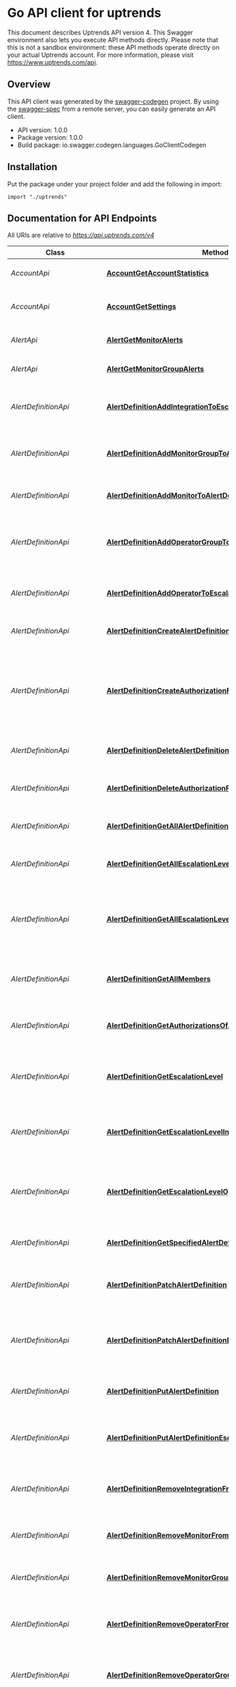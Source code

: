 # Go API client for uptrends

This document describes Uptrends API version 4. This Swagger environment also lets you execute API methods directly.  Please note that this is not a sandbox environment: these API methods operate directly on your actual Uptrends account.  For more information, please visit https://www.uptrends.com/api.

## Overview
This API client was generated by the [swagger-codegen](https://github.com/swagger-api/swagger-codegen) project.  By using the [swagger-spec](https://github.com/swagger-api/swagger-spec) from a remote server, you can easily generate an API client.

- API version: 1.0.0
- Package version: 1.0.0
- Build package: io.swagger.codegen.languages.GoClientCodegen

## Installation
Put the package under your project folder and add the following in import:
```golang
import "./uptrends"
```

## Documentation for API Endpoints

All URIs are relative to *https://api.uptrends.com/v4*

Class | Method | HTTP request | Description
------------ | ------------- | ------------- | -------------
*AccountApi* | [**AccountGetAccountStatistics**](docs/AccountApi.md#accountgetaccountstatistics) | **Get** /Account | Returns the account statistics.
*AccountApi* | [**AccountGetSettings**](docs/AccountApi.md#accountgetsettings) | **Get** /Account/Settings | Returns account general settings.
*AlertApi* | [**AlertGetMonitorAlerts**](docs/AlertApi.md#alertgetmonitoralerts) | **Get** /Alert/Monitor/{monitorGuid} | Returns alerts for a specific monitor.
*AlertApi* | [**AlertGetMonitorGroupAlerts**](docs/AlertApi.md#alertgetmonitorgroupalerts) | **Get** /Alert/MonitorGroup/{monitorGroupGuid} | Returns alerts for a specific monitor group.
*AlertDefinitionApi* | [**AlertDefinitionAddIntegrationToEscalationLevel**](docs/AlertDefinitionApi.md#alertdefinitionaddintegrationtoescalationlevel) | **Post** /AlertDefinition/{alertDefinitionGuid}/EscalationLevel/{escalationLevelId}/Integration | Adds an integration to a specified escalation level.
*AlertDefinitionApi* | [**AlertDefinitionAddMonitorGroupToAlertDefinition**](docs/AlertDefinitionApi.md#alertdefinitionaddmonitorgrouptoalertdefinition) | **Post** /AlertDefinition/{alertDefinitionGuid}/Member/MonitorGroup/{monitorGroupGuid} | Adds a monitor group to the specified alert definition.
*AlertDefinitionApi* | [**AlertDefinitionAddMonitorToAlertDefinition**](docs/AlertDefinitionApi.md#alertdefinitionaddmonitortoalertdefinition) | **Post** /AlertDefinition/{alertDefinitionGuid}/Member/Monitor/{monitorGuid} | Adds a monitor to the specified alert definition.
*AlertDefinitionApi* | [**AlertDefinitionAddOperatorGroupToEscalationLevel**](docs/AlertDefinitionApi.md#alertdefinitionaddoperatorgrouptoescalationlevel) | **Post** /AlertDefinition/{alertDefinitionGuid}/EscalationLevel/{escalationLevelId}/Member/OperatorGroup/{operatorGroupGuid} | Adds an operator group to the specified escalation level.
*AlertDefinitionApi* | [**AlertDefinitionAddOperatorToEscalationLevel**](docs/AlertDefinitionApi.md#alertdefinitionaddoperatortoescalationlevel) | **Post** /AlertDefinition/{alertDefinitionGuid}/EscalationLevel/{escalationLevelId}/Member/Operator/{operatorGuid} | Adds an operator to the specified escalation level.
*AlertDefinitionApi* | [**AlertDefinitionCreateAlertDefinition**](docs/AlertDefinitionApi.md#alertdefinitioncreatealertdefinition) | **Post** /AlertDefinition | Creates a new alert definition.
*AlertDefinitionApi* | [**AlertDefinitionCreateAuthorizationForAlertDefinition**](docs/AlertDefinitionApi.md#alertdefinitioncreateauthorizationforalertdefinition) | **Post** /AlertDefinition/{alertDefinitionGuid}/Authorizations | Create authorizations for alert definition If the wanted authorizations requires other authorizations, these will be added as well
*AlertDefinitionApi* | [**AlertDefinitionDeleteAlertDefinition**](docs/AlertDefinitionApi.md#alertdefinitiondeletealertdefinition) | **Delete** /AlertDefinition/{alertDefinitionGuid} | Deletes an existing alert definition.
*AlertDefinitionApi* | [**AlertDefinitionDeleteAuthorizationForAlertDefinition**](docs/AlertDefinitionApi.md#alertdefinitiondeleteauthorizationforalertdefinition) | **Delete** /AlertDefinition/{alertDefinitionGuid}/Authorizations/{authorizationGuid} | Delete alert definition authorization for alert definition
*AlertDefinitionApi* | [**AlertDefinitionGetAllAlertDefinitions**](docs/AlertDefinitionApi.md#alertdefinitiongetallalertdefinitions) | **Get** /AlertDefinition | Gets a list of all alert definitions.
*AlertDefinitionApi* | [**AlertDefinitionGetAllEscalationLevelIntegrations**](docs/AlertDefinitionApi.md#alertdefinitiongetallescalationlevelintegrations) | **Get** /AlertDefinition/{alertDefinitionGuid}/EscalationLevel/{escalationLevelId}/Integration | Gets all integrations for a specified escalation level.
*AlertDefinitionApi* | [**AlertDefinitionGetAllEscalationLevels**](docs/AlertDefinitionApi.md#alertdefinitiongetallescalationlevels) | **Get** /AlertDefinition/{alertDefinitionGuid}/EscalationLevel | Gets all escalation level information for the specified alert definition.
*AlertDefinitionApi* | [**AlertDefinitionGetAllMembers**](docs/AlertDefinitionApi.md#alertdefinitiongetallmembers) | **Get** /AlertDefinition/{alertDefinitionGuid}/Member | Gets a list of all monitor and monitor group guids for the specified alert definition.
*AlertDefinitionApi* | [**AlertDefinitionGetAuthorizationsOfAlertDefinition**](docs/AlertDefinitionApi.md#alertdefinitiongetauthorizationsofalertdefinition) | **Get** /AlertDefinition/{alertDefinitionGuid}/Authorizations | Get authorizations of alert definition
*AlertDefinitionApi* | [**AlertDefinitionGetEscalationLevel**](docs/AlertDefinitionApi.md#alertdefinitiongetescalationlevel) | **Get** /AlertDefinition/{alertDefinitionGuid}/EscalationLevel/{escalationLevelId} | Gets the escalation level information of the specified alert definition.
*AlertDefinitionApi* | [**AlertDefinitionGetEscalationLevelIntegration**](docs/AlertDefinitionApi.md#alertdefinitiongetescalationlevelintegration) | **Get** /AlertDefinition/{alertDefinitionGuid}/EscalationLevel/{escalationLevelId}/Integration/{integrationGuid} | Gets a single integration for a specified escalation level.
*AlertDefinitionApi* | [**AlertDefinitionGetEscalationLevelOperator**](docs/AlertDefinitionApi.md#alertdefinitiongetescalationleveloperator) | **Get** /AlertDefinition/{alertDefinitionGuid}/EscalationLevel/{escalationLevelId}/Member | Gets the operator and operator group guids for the specified escalation level.
*AlertDefinitionApi* | [**AlertDefinitionGetSpecifiedAlertDefinitions**](docs/AlertDefinitionApi.md#alertdefinitiongetspecifiedalertdefinitions) | **Get** /AlertDefinition/{alertDefinitionGuid} | Gets the specified alert definition.
*AlertDefinitionApi* | [**AlertDefinitionPatchAlertDefinition**](docs/AlertDefinitionApi.md#alertdefinitionpatchalertdefinition) | **Patch** /AlertDefinition/{alertDefinitionGuid} | Partially updates the definition for the specified alert definition.
*AlertDefinitionApi* | [**AlertDefinitionPatchAlertDefinitionEscalation**](docs/AlertDefinitionApi.md#alertdefinitionpatchalertdefinitionescalation) | **Patch** /AlertDefinition/{alertDefinitionGuid}/EscalationLevel/{escalationLevelId} | Partially updates the escalation level for the specified alert definition.
*AlertDefinitionApi* | [**AlertDefinitionPutAlertDefinition**](docs/AlertDefinitionApi.md#alertdefinitionputalertdefinition) | **Put** /AlertDefinition/{alertDefinitionGuid} | Updates the definition for the specified alert definition.
*AlertDefinitionApi* | [**AlertDefinitionPutAlertDefinitionEscalation**](docs/AlertDefinitionApi.md#alertdefinitionputalertdefinitionescalation) | **Put** /AlertDefinition/{alertDefinitionGuid}/EscalationLevel/{escalationLevelId} | Updates the escalation level for the specified alert definition.
*AlertDefinitionApi* | [**AlertDefinitionRemoveIntegrationFromEscalationLevel**](docs/AlertDefinitionApi.md#alertdefinitionremoveintegrationfromescalationlevel) | **Delete** /AlertDefinition/{alertDefinitionGuid}/EscalationLevel/{escalationLevelId}/Integration/{integrationGuid} | Removes an integration from a specified escalation level.
*AlertDefinitionApi* | [**AlertDefinitionRemoveMonitorFromAlertDefinition**](docs/AlertDefinitionApi.md#alertdefinitionremovemonitorfromalertdefinition) | **Delete** /AlertDefinition/{alertDefinitionGuid}/Member/Monitor/{monitorGuid} | Removes a monitor for the specified alert definition.
*AlertDefinitionApi* | [**AlertDefinitionRemoveMonitorGroupFromAlertDefinition**](docs/AlertDefinitionApi.md#alertdefinitionremovemonitorgroupfromalertdefinition) | **Delete** /AlertDefinition/{alertDefinitionGuid}/Member/MonitorGroup/{monitorGroupGuid} | Removes a monitor group for the specified alert definition.
*AlertDefinitionApi* | [**AlertDefinitionRemoveOperatorFromEscalationLevel**](docs/AlertDefinitionApi.md#alertdefinitionremoveoperatorfromescalationlevel) | **Delete** /AlertDefinition/{alertDefinitionGuid}/EscalationLevel/{escalationLevelId}/Member/Operator/{operatorGuid} | Removes an operator for the specified escalation level.
*AlertDefinitionApi* | [**AlertDefinitionRemoveOperatorGroupFromEscalationLevel**](docs/AlertDefinitionApi.md#alertdefinitionremoveoperatorgroupfromescalationlevel) | **Delete** /AlertDefinition/{alertDefinitionGuid}/EscalationLevel/{escalationLevelId}/Member/OperatorGroup/{operatorGroupGuid} | Removes an operator group for the specified escalation level.
*AlertDefinitionApi* | [**AlertDefinitionUpdateIntegrationForEscalationWithPatch**](docs/AlertDefinitionApi.md#alertdefinitionupdateintegrationforescalationwithpatch) | **Patch** /AlertDefinition/{alertDefinitionGuid}/EscalationLevel/{escalationLevelId}/Integration/{integrationGuid} | Partially updates an integration for a specified escalation level.
*AlertDefinitionApi* | [**AlertDefinitionUpdateIntegrationForEscalationWithPut**](docs/AlertDefinitionApi.md#alertdefinitionupdateintegrationforescalationwithput) | **Put** /AlertDefinition/{alertDefinitionGuid}/EscalationLevel/{escalationLevelId}/Integration/{integrationGuid} | Updates an integration for a specified escalation level.
*CheckpointApi* | [**CheckpointGetAllCheckpoints**](docs/CheckpointApi.md#checkpointgetallcheckpoints) | **Get** /Checkpoint | Returns all the checkpoints that are not deleted
*CheckpointApi* | [**CheckpointGetCheckpoint**](docs/CheckpointApi.md#checkpointgetcheckpoint) | **Get** /Checkpoint/{checkpointId} | Returns the specified checkpoint, deleted or not
*CheckpointApi* | [**CheckpointRegionGetAllCheckpointRegions**](docs/CheckpointApi.md#checkpointregiongetallcheckpointregions) | **Get** /CheckpointRegion | Returns all the checkpoint regions.
*CheckpointApi* | [**CheckpointRegionGetCheckpointRegionCheckpoints**](docs/CheckpointApi.md#checkpointregiongetcheckpointregioncheckpoints) | **Get** /CheckpointRegion/{checkpointRegionId}/Checkpoint | Returns the checkpoints for the specified checkpoint region.
*CheckpointApi* | [**CheckpointRegionGetSpecifiedCheckpointRegion**](docs/CheckpointApi.md#checkpointregiongetspecifiedcheckpointregion) | **Get** /CheckpointRegion/{checkpointRegionId} | Returns the specified checkpoint region.
*CheckpointApi* | [**CheckpointServerGetAllServerIpv4Addresses**](docs/CheckpointApi.md#checkpointservergetallserveripv4addresses) | **Get** /Checkpoint/Server/Ipv4 | Anonymous call that returns all the IPv4 addresses of all the checkpoint servers.
*CheckpointApi* | [**CheckpointServerGetAllServerIpv6Addresses**](docs/CheckpointApi.md#checkpointservergetallserveripv6addresses) | **Get** /Checkpoint/Server/Ipv6 | Anonymous call that returns all the IPv6 addresses of all the checkpoint servers.
*CheckpointApi* | [**CheckpointServerGetServer**](docs/CheckpointApi.md#checkpointservergetserver) | **Get** /Checkpoint/Server/{serverId} | Returns the requested checkpoint server.
*CheckpointApi* | [**PrivateCheckpointHealthGetSpecifiedPrivateCheckpointHealth**](docs/CheckpointApi.md#privatecheckpointhealthgetspecifiedprivatecheckpointhealth) | **Get** /PrivateCheckpointHealth | Returns the status of the specified private checkpoints.
*DashboardApi* | [**DashboardCloneDashboard**](docs/DashboardApi.md#dashboardclonedashboard) | **Post** /Dashboard/{dashboardGuid}/Clone | Clone the specified dashboard.
*DashboardApi* | [**DashboardDeleteDashboard**](docs/DashboardApi.md#dashboarddeletedashboard) | **Delete** /Dashboard/{dashboardGuid} | Delete the specified dashboard.
*DashboardApi* | [**DashboardGetAllDashboards**](docs/DashboardApi.md#dashboardgetalldashboards) | **Get** /Dashboard | Returns data for all dashboards.
*DashboardApi* | [**DashboardGetOneDashboard**](docs/DashboardApi.md#dashboardgetonedashboard) | **Get** /Dashboard/{dashboardGuid} | Returns data for the specified dashboard.
*DashboardApi* | [**DashboardPartiallyUpdateDashboard**](docs/DashboardApi.md#dashboardpartiallyupdatedashboard) | **Patch** /Dashboard/{dashboardGuid} | Partially update the specified dashboard.
*DashboardApi* | [**DashboardUpdateDashboard**](docs/DashboardApi.md#dashboardupdatedashboard) | **Put** /Dashboard/{dashboardGuid} | Update the specified dashboard.
*IntegrationApi* | [**IntegrationCreateAuthorizationForIntegration**](docs/IntegrationApi.md#integrationcreateauthorizationforintegration) | **Post** /Integration/{integrationGuid}/Authorizations | Create authorizations for integration If the wanted authorizations requires other authorizations, these will be added as well
*IntegrationApi* | [**IntegrationDeleteAuthorizationForIntegration**](docs/IntegrationApi.md#integrationdeleteauthorizationforintegration) | **Delete** /Integration/{integrationGuid}/Authorizations/{authorizationGuid} | Delete integration authorization for integration
*IntegrationApi* | [**IntegrationGetAllIntegrations**](docs/IntegrationApi.md#integrationgetallintegrations) | **Get** /Integration | Gets a list of all integrations.
*IntegrationApi* | [**IntegrationGetAuthorizationsOfIntegration**](docs/IntegrationApi.md#integrationgetauthorizationsofintegration) | **Get** /Integration/{integrationGuid}/Authorizations | Get authorizations of integration
*MonitorApi* | [**MonitorCleanupMaintenancePeriods**](docs/MonitorApi.md#monitorcleanupmaintenanceperiods) | **Post** /Monitor/{monitorGuid}/MaintenancePeriod/Cleanup/{beforeDate} | Clears out all one-time maintenance periods for the specified monitor older than the specified date
*MonitorApi* | [**MonitorCloneMonitor**](docs/MonitorApi.md#monitorclonemonitor) | **Post** /Monitor/{monitorGuid}/Clone | Creates a clone (duplicate) of the specified monitor.
*MonitorApi* | [**MonitorCreateAuthorizationForMonitor**](docs/MonitorApi.md#monitorcreateauthorizationformonitor) | **Post** /Monitor/{monitorGuid}/Authorizations | Create monitor authorizations for monitor If the wanted authorizations requires other authorizations, these will be added as well
*MonitorApi* | [**MonitorCreateMaintenancePeriodForMonitor**](docs/MonitorApi.md#monitorcreatemaintenanceperiodformonitor) | **Post** /Monitor/{monitorGuid}/MaintenancePeriod | Saves the new maintenance period provided for the specified monitor
*MonitorApi* | [**MonitorDeleteAuthorizationForMonitorGroup**](docs/MonitorApi.md#monitordeleteauthorizationformonitorgroup) | **Delete** /Monitor/{monitorGuid}/Authorizations/{authorizationGuid} | Delete monitor authorization for monitor
*MonitorApi* | [**MonitorDeleteMaintenancePeriodFromMonitor**](docs/MonitorApi.md#monitordeletemaintenanceperiodfrommonitor) | **Delete** /Monitor/{monitorGuid}/MaintenancePeriod/{maintenancePeriodId} | Deletes the specified maintenance period from the specified monitor
*MonitorApi* | [**MonitorDeleteMonitor**](docs/MonitorApi.md#monitordeletemonitor) | **Delete** /Monitor/{monitorGuid} | Deletes the specified monitor.
*MonitorApi* | [**MonitorGetAllMaintenancePeriodsForMonitor**](docs/MonitorApi.md#monitorgetallmaintenanceperiodsformonitor) | **Get** /Monitor/{monitorGuid}/MaintenancePeriod | Finds all maintenance periods for a monitor.
*MonitorApi* | [**MonitorGetAuthorizationsOfMonitor**](docs/MonitorApi.md#monitorgetauthorizationsofmonitor) | **Get** /Monitor/{monitorGuid}/Authorizations | Get monitor authorizations of monitor
*MonitorApi* | [**MonitorGetMonitor**](docs/MonitorApi.md#monitorgetmonitor) | **Get** /Monitor/{monitorGuid} | Returns the definition of the specified monitor.
*MonitorApi* | [**MonitorGetMonitorGroups**](docs/MonitorApi.md#monitorgetmonitorgroups) | **Get** /Monitor/{monitorGuid}/MonitorGroup | Returns the Guid of each monitor group where the specified monitor is a member of.
*MonitorApi* | [**MonitorGetMonitors**](docs/MonitorApi.md#monitorgetmonitors) | **Get** /Monitor | Returns the definition of all monitors available in the account.
*MonitorApi* | [**MonitorGetMonitorsByMonitorGroup**](docs/MonitorApi.md#monitorgetmonitorsbymonitorgroup) | **Get** /Monitor/MonitorGroup/{monitorGroupGuid} | Returns the definition of all monitors available in the account that are a member of the specified monitor group.
*MonitorApi* | [**MonitorPatchMonitor**](docs/MonitorApi.md#monitorpatchmonitor) | **Patch** /Monitor/{monitorGuid} | Partially updates the definition of the specified monitor.
*MonitorApi* | [**MonitorPostMonitor**](docs/MonitorApi.md#monitorpostmonitor) | **Post** /Monitor | Creates a new monitor.
*MonitorApi* | [**MonitorPutMonitor**](docs/MonitorApi.md#monitorputmonitor) | **Put** /Monitor/{monitorGuid} | Updates the definition of the specified monitor.
*MonitorApi* | [**MonitorUpdateMaintenancePeriodForMonitor**](docs/MonitorApi.md#monitorupdatemaintenanceperiodformonitor) | **Put** /Monitor/{monitorGuid}/MaintenancePeriod/{maintenancePeriodId} | Updates the specified maintenance schedule for the specified monitor
*MonitorCheckApi* | [**MonitorCheckGetAccountMonitorChecks**](docs/MonitorCheckApi.md#monitorcheckgetaccountmonitorchecks) | **Get** /MonitorCheck | Returns all monitor check data.
*MonitorCheckApi* | [**MonitorCheckGetConcurrentMonitorPartialChecks**](docs/MonitorCheckApi.md#monitorcheckgetconcurrentmonitorpartialchecks) | **Get** /MonitorCheck/{monitorCheckId}/Concurrent | Gets all partial checks for a concurrent monitor check
*MonitorCheckApi* | [**MonitorCheckGetConsoleLogInfo**](docs/MonitorCheckApi.md#monitorcheckgetconsoleloginfo) | **Get** /MonitorCheck/{monitorCheckId}/ConsoleLog | Returns console log information for a monitor check.
*MonitorCheckApi* | [**MonitorCheckGetHttpDetails**](docs/MonitorCheckApi.md#monitorcheckgethttpdetails) | **Get** /MonitorCheck/{monitorCheckId}/Http | Returns HTTP details for a monitor check.
*MonitorCheckApi* | [**MonitorCheckGetMonitorCheck**](docs/MonitorCheckApi.md#monitorcheckgetmonitorcheck) | **Get** /MonitorCheck/Monitor/{monitorGuid} | Returns monitor check data for a specific monitor.
*MonitorCheckApi* | [**MonitorCheckGetMonitorGroupData**](docs/MonitorCheckApi.md#monitorcheckgetmonitorgroupdata) | **Get** /MonitorCheck/MonitorGroup/{monitorGroupGuid} | Returns monitor check data for a specific monitor group.
*MonitorCheckApi* | [**MonitorCheckGetMultistepDetails**](docs/MonitorCheckApi.md#monitorcheckgetmultistepdetails) | **Get** /MonitorCheck/{monitorCheckId}/MultiStepAPI | Returns Multi-Step API details for a monitor check.
*MonitorCheckApi* | [**MonitorCheckGetPageSourceInfo**](docs/MonitorCheckApi.md#monitorcheckgetpagesourceinfo) | **Get** /MonitorCheck/{monitorCheckId}/PageSource | Returns page source information for a monitor check.
*MonitorCheckApi* | [**MonitorCheckGetScreenshots**](docs/MonitorCheckApi.md#monitorcheckgetscreenshots) | **Get** /MonitorCheck/{monitorCheckId}/Screenshot/{screenshotId} | Gets a specific screenshot for a specified monitor check
*MonitorCheckApi* | [**MonitorCheckGetSingleMonitorCheck**](docs/MonitorCheckApi.md#monitorcheckgetsinglemonitorcheck) | **Get** /MonitorCheck/{monitorCheckId} | Returns a single monitor check.
*MonitorCheckApi* | [**MonitorCheckGetTransactionDetails**](docs/MonitorCheckApi.md#monitorcheckgettransactiondetails) | **Get** /MonitorCheck/{monitorCheckId}/Transaction | Returns transaction step details for a monitor check.
*MonitorCheckApi* | [**MonitorCheckGetWaterfallInfo**](docs/MonitorCheckApi.md#monitorcheckgetwaterfallinfo) | **Get** /MonitorCheck/{monitorCheckId}/Waterfall | Returns waterfall information for a monitor check.
*MonitorGroupApi* | [**MonitorGroupAddMaintenancePeriodToAllMembers**](docs/MonitorGroupApi.md#monitorgroupaddmaintenanceperiodtoallmembers) | **Post** /MonitorGroup/{monitorGroupGuid}/AddMaintenancePeriodToAllMembers | Adds the provided maintenance period to all monitors in the group specified
*MonitorGroupApi* | [**MonitorGroupAddMonitorToMonitorGroup**](docs/MonitorGroupApi.md#monitorgroupaddmonitortomonitorgroup) | **Post** /MonitorGroup/{monitorGroupGuid}/Member/{monitorGuid} | Adds the specified monitor to the monitor group
*MonitorGroupApi* | [**MonitorGroupCreateAuthorizationForMonitorGroup**](docs/MonitorGroupApi.md#monitorgroupcreateauthorizationformonitorgroup) | **Post** /MonitorGroup/{monitorGroupGuid}/Authorizations | Create monitor authorizations for monitor group If the wanted authorizations requires other authorizations, these will be added as well
*MonitorGroupApi* | [**MonitorGroupCreateMonitorGroup**](docs/MonitorGroupApi.md#monitorgroupcreatemonitorgroup) | **Post** /MonitorGroup | Creates a new monitor group
*MonitorGroupApi* | [**MonitorGroupDeleteAuthorizationForMonitorGroup**](docs/MonitorGroupApi.md#monitorgroupdeleteauthorizationformonitorgroup) | **Delete** /MonitorGroup/{monitorGroupGuid}/Authorizations/{authorizationGuid} | Delete monitor authorization for monitor group
*MonitorGroupApi* | [**MonitorGroupDeleteMonitorGroup**](docs/MonitorGroupApi.md#monitorgroupdeletemonitorgroup) | **Delete** /MonitorGroup/{monitorGroupGuid} | Deletes the specified monitor group
*MonitorGroupApi* | [**MonitorGroupGetAllMonitorGroups**](docs/MonitorGroupApi.md#monitorgroupgetallmonitorgroups) | **Get** /MonitorGroup | Gets all monitor groups
*MonitorGroupApi* | [**MonitorGroupGetAuthorizationsOfMonitorGroup**](docs/MonitorGroupApi.md#monitorgroupgetauthorizationsofmonitorgroup) | **Get** /MonitorGroup/{monitorGroupGuid}/Authorizations | Get monitor authorizations of monitor group
*MonitorGroupApi* | [**MonitorGroupGetMonitorGroup**](docs/MonitorGroupApi.md#monitorgroupgetmonitorgroup) | **Get** /MonitorGroup/{monitorGroupGuid} | Gets the details of a monitor group
*MonitorGroupApi* | [**MonitorGroupGetMonitorGroupMembers**](docs/MonitorGroupApi.md#monitorgroupgetmonitorgroupmembers) | **Get** /MonitorGroup/{monitorGroupGuid}/Member | Gets a list of all members of a monitor group
*MonitorGroupApi* | [**MonitorGroupRemoveMonitorFromMonitorGroup**](docs/MonitorGroupApi.md#monitorgroupremovemonitorfrommonitorgroup) | **Delete** /MonitorGroup/{monitorGroupGuid}/Member/{monitorGuid} | Removes the specified monitor from the monitor group
*MonitorGroupApi* | [**MonitorGroupStartAllMonitorAlertsInGroup**](docs/MonitorGroupApi.md#monitorgroupstartallmonitoralertsingroup) | **Post** /MonitorGroup/{monitorGroupGuid}/StartAllMonitorAlerts | Starts alerting for all monitors that are a member of the monitor group specified by the monitor group GUID
*MonitorGroupApi* | [**MonitorGroupStartAllMonitorsInGroup**](docs/MonitorGroupApi.md#monitorgroupstartallmonitorsingroup) | **Post** /MonitorGroup/{monitorGroupGuid}/StartAllMonitors | Starts all monitors that are a member of the monitor group specified by the monitor group GUID
*MonitorGroupApi* | [**MonitorGroupStopAllMonitorAlertsInGroup**](docs/MonitorGroupApi.md#monitorgroupstopallmonitoralertsingroup) | **Post** /MonitorGroup/{monitorGroupGuid}/StopAllMonitorAlerts | Stops alerting for all monitors that are a member of the monitor group specified by the monitor group GUID
*MonitorGroupApi* | [**MonitorGroupStopAllMonitorsInGroup**](docs/MonitorGroupApi.md#monitorgroupstopallmonitorsingroup) | **Post** /MonitorGroup/{monitorGroupGuid}/StopAllMonitors | Stops all monitors that are a member of the monitor group specified by the monitor group GUID
*MonitorGroupApi* | [**MonitorGroupUpdateMonitorGroup**](docs/MonitorGroupApi.md#monitorgroupupdatemonitorgroup) | **Put** /MonitorGroup/{monitorGroupGuid} | Updates the monitor group with the Guid specified
*OperatorApi* | [**OperatorAddDutyPeriodForOperator**](docs/OperatorApi.md#operatoradddutyperiodforoperator) | **Post** /Operator/{operatorGuid}/DutySchedule | Adds a duty schedule to the specified operator.
*OperatorApi* | [**OperatorCreateOperator**](docs/OperatorApi.md#operatorcreateoperator) | **Post** /Operator | Creates a new operator.
*OperatorApi* | [**OperatorDeleteAuthorizationForOperator**](docs/OperatorApi.md#operatordeleteauthorizationforoperator) | **Delete** /Operator/{operatorGuid}/Authorization/{authorizationType} | Removes the specified authorization of this operator.
*OperatorApi* | [**OperatorDeleteDutyScheduleFromOperator**](docs/OperatorApi.md#operatordeletedutyschedulefromoperator) | **Delete** /Operator/{operatorGuid}/DutySchedule/{dutyScheduleId} | Deletes the specified duty schedule of the specified operator.
*OperatorApi* | [**OperatorDeleteOperator**](docs/OperatorApi.md#operatordeleteoperator) | **Delete** /Operator/{operatorGuid} | Deletes an existing operator.
*OperatorApi* | [**OperatorGetAllOperators**](docs/OperatorApi.md#operatorgetalloperators) | **Get** /Operator | Gets a list of all operators.
*OperatorApi* | [**OperatorGetAuthorizationsForOperator**](docs/OperatorApi.md#operatorgetauthorizationsforoperator) | **Get** /Operator/{operatorGuid}/Authorization | Gets all authorizations for the specified operator.
*OperatorApi* | [**OperatorGetDutyScheduleForOperator**](docs/OperatorApi.md#operatorgetdutyscheduleforoperator) | **Get** /Operator/{operatorGuid}/DutySchedule | Gets the duty schedules for an specified operator.
*OperatorApi* | [**OperatorGetOperator**](docs/OperatorApi.md#operatorgetoperator) | **Get** /Operator/{operatorGuid} | Gets the details of the operator with the provided OperatorGuid.
*OperatorApi* | [**OperatorGetOperatorGroupsForOperator**](docs/OperatorApi.md#operatorgetoperatorgroupsforoperator) | **Get** /Operator/{operatorGuid}/OperatorGroup | Gets a list of all operator groups for the specified operator.
*OperatorApi* | [**OperatorPostAuthorizationForOperator**](docs/OperatorApi.md#operatorpostauthorizationforoperator) | **Post** /Operator/{operatorGuid}/Authorization/{authorizationType} | Assigns the specified authorization to this operator.
*OperatorApi* | [**OperatorUpdateDutyPeriodForOperator**](docs/OperatorApi.md#operatorupdatedutyperiodforoperator) | **Put** /Operator/{operatorGuid}/DutySchedule/{dutyScheduleId} | Updates the specified duty schedule of the specified operator.
*OperatorApi* | [**OperatorUpdateOperator**](docs/OperatorApi.md#operatorupdateoperator) | **Put** /Operator/{operatorGuid} | Updates an existing operator.
*OperatorApi* | [**OperatorUpdateOperatorWithPatch**](docs/OperatorApi.md#operatorupdateoperatorwithpatch) | **Patch** /Operator/{operatorGuid} | Updates an existing operator.
*OperatorGroupApi* | [**OperatorGroupAddDutyScheduleToAllMembers**](docs/OperatorGroupApi.md#operatorgroupadddutyscheduletoallmembers) | **Post** /OperatorGroup/{operatorGroupGuid}/DutySchedule/AddDutyScheduleForAllMembers | Adds the provided duty schedule to all operators in the group specified
*OperatorGroupApi* | [**OperatorGroupAddOperatorToOperatorGroup**](docs/OperatorGroupApi.md#operatorgroupaddoperatortooperatorgroup) | **Post** /OperatorGroup/{operatorGroupGuid}/Member/{operatorGuid} | Adds the specified operator to the operator group
*OperatorGroupApi* | [**OperatorGroupAllOperatorsInGroupOffDuty**](docs/OperatorGroupApi.md#operatorgroupalloperatorsingroupoffduty) | **Post** /OperatorGroup/{operatorGroupGuid}/AllOperatorsOffDuty | Set the OnDuty flag to off for all operators that are a member of the operator group specified by the operator group GUID
*OperatorGroupApi* | [**OperatorGroupAllOperatorsInGroupOnDuty**](docs/OperatorGroupApi.md#operatorgroupalloperatorsingrouponduty) | **Post** /OperatorGroup/{operatorGroupGuid}/AllOperatorsOnDuty | Set the OnDuty flag to on for all operators that are a member of the operator group specified by the operator group GUID
*OperatorGroupApi* | [**OperatorGroupCreateOperatorGroup**](docs/OperatorGroupApi.md#operatorgroupcreateoperatorgroup) | **Post** /OperatorGroup | Creates a new operator group
*OperatorGroupApi* | [**OperatorGroupDeleteAuthorizationForOperatorGroup**](docs/OperatorGroupApi.md#operatorgroupdeleteauthorizationforoperatorgroup) | **Delete** /OperatorGroup/{operatorGroupGuid}/Authorization/{authorizationType} | Removes the specified authorization of the operator group.
*OperatorGroupApi* | [**OperatorGroupDeleteOperatorGroup**](docs/OperatorGroupApi.md#operatorgroupdeleteoperatorgroup) | **Delete** /OperatorGroup/{operatorGroupGuid} | Deletes the specified operator group
*OperatorGroupApi* | [**OperatorGroupGetAllOperatorGroups**](docs/OperatorGroupApi.md#operatorgroupgetalloperatorgroups) | **Get** /OperatorGroup | Gets all operator groups
*OperatorGroupApi* | [**OperatorGroupGetAuthorizationsForOperatorGroup**](docs/OperatorGroupApi.md#operatorgroupgetauthorizationsforoperatorgroup) | **Get** /OperatorGroup/{operatorGroupGuid}/Authorization | Gets all authorizations for the specified operator group.
*OperatorGroupApi* | [**OperatorGroupGetOperatorGroup**](docs/OperatorGroupApi.md#operatorgroupgetoperatorgroup) | **Get** /OperatorGroup/{operatorGroupGuid} | Gets the details of a operator group
*OperatorGroupApi* | [**OperatorGroupGetOperatorGroupMembers**](docs/OperatorGroupApi.md#operatorgroupgetoperatorgroupmembers) | **Get** /OperatorGroup/{operatorGroupGuid}/Member | Gets a list of all members of an operator group
*OperatorGroupApi* | [**OperatorGroupPostAuthorizationForOperatorGroup**](docs/OperatorGroupApi.md#operatorgrouppostauthorizationforoperatorgroup) | **Post** /OperatorGroup/{operatorGroupGuid}/Authorization/{authorizationType} | Assigns the specified authorization to the operator group.
*OperatorGroupApi* | [**OperatorGroupRemoveOperatorFromOperatorGroup**](docs/OperatorGroupApi.md#operatorgroupremoveoperatorfromoperatorgroup) | **Delete** /OperatorGroup/{operatorGroupGuid}/Member/{operatorGuid} | Removes the specified operator from the operator group
*OperatorGroupApi* | [**OperatorGroupUpdateOperatorGroup**](docs/OperatorGroupApi.md#operatorgroupupdateoperatorgroup) | **Put** /OperatorGroup/{operatorGroupGuid} | Updates the operator group with the Guid specified
*OutgoingPhoneNumberApi* | [**OutgoingPhoneNumberGetAllOutgoingPhoneNumbers**](docs/OutgoingPhoneNumberApi.md#outgoingphonenumbergetalloutgoingphonenumbers) | **Get** /OutgoingPhoneNumber | Gets a list of all outgoing phone numbers available.
*PublicStatusPageApi* | [**PublicStatusPageAddAuthorizationToPublicStatusPage**](docs/PublicStatusPageApi.md#publicstatuspageaddauthorizationtopublicstatuspage) | **Post** /PublicStatusPage/{publicStatusPageGuid}/Authorization | Creates a new authorization for the specified public status page.
*PublicStatusPageApi* | [**PublicStatusPageDeletePublicStatusPage**](docs/PublicStatusPageApi.md#publicstatuspagedeletepublicstatuspage) | **Delete** /PublicStatusPage/{publicStatusPageGuid} | Deletes the definition of the specified public status page.
*PublicStatusPageApi* | [**PublicStatusPageGetAuthorizationsForPublicStatusPage**](docs/PublicStatusPageApi.md#publicstatuspagegetauthorizationsforpublicstatuspage) | **Get** /PublicStatusPage/{publicStatusPageGuid}/Authorization | Returns all authorizations for the specified public status page.
*PublicStatusPageApi* | [**PublicStatusPageGetPublicStatusPage**](docs/PublicStatusPageApi.md#publicstatuspagegetpublicstatuspage) | **Get** /PublicStatusPage/{publicStatusPageGuid} | Returns the definition of the specified public status page.
*PublicStatusPageApi* | [**PublicStatusPageGetPublicStatusPages**](docs/PublicStatusPageApi.md#publicstatuspagegetpublicstatuspages) | **Get** /PublicStatusPage | Returns the definition of all public status pages available in the account.
*PublicStatusPageApi* | [**PublicStatusPagePatchPublicStatusPage**](docs/PublicStatusPageApi.md#publicstatuspagepatchpublicstatuspage) | **Patch** /PublicStatusPage/{publicStatusPageGuid} | Partially updates the definition of the specified public status page.
*PublicStatusPageApi* | [**PublicStatusPagePostPublicStatusPage**](docs/PublicStatusPageApi.md#publicstatuspagepostpublicstatuspage) | **Post** /PublicStatusPage | Creates a new public status page.
*PublicStatusPageApi* | [**PublicStatusPagePutPublicStatusPage**](docs/PublicStatusPageApi.md#publicstatuspageputpublicstatuspage) | **Put** /PublicStatusPage/{publicStatusPageGuid} | Updates the definition of the specified public status page.
*PublicStatusPageApi* | [**PublicStatusPageRemoveAuthorizationFromPublicStatusPage**](docs/PublicStatusPageApi.md#publicstatuspageremoveauthorizationfrompublicstatuspage) | **Delete** /PublicStatusPage/{publicStatusPageGuid}/Authorization/{authorizationGuid} | Removes an authorization from a public status page.
*RUMApi* | [**RumGetRumMetricsForAllWebsites**](docs/RUMApi.md#rumgetrummetricsforallwebsites) | **Get** /Rum/Website/Metrics | Returns all metrics of all RUM websites.
*RUMApi* | [**RumGetRumWebsiteMetrics**](docs/RUMApi.md#rumgetrumwebsitemetrics) | **Get** /Rum/Website/{rumWebsiteGuid}/Metrics | Returns all metrics of the specified RUM website.
*RUMApi* | [**RumGetRumWebsites**](docs/RUMApi.md#rumgetrumwebsites) | **Get** /Rum/Website | Returns the definition of all RUM websites available in the account.
*RegisterApi* | [**RegisterPost**](docs/RegisterApi.md#registerpost) | **Post** /Register | Creates a new API account.
*SLAApi* | [**SlaCreateSla**](docs/SLAApi.md#slacreatesla) | **Post** /Sla | Creates a new SLA.
*SLAApi* | [**SlaDeleteExclusionPeriod**](docs/SLAApi.md#sladeleteexclusionperiod) | **Delete** /Sla/{slaGuid}/ExclusionPeriod/{exclusionPeriodId} | Deletes the specified exclusion period for the specified SLA.
*SLAApi* | [**SlaDeleteSla**](docs/SLAApi.md#sladeletesla) | **Delete** /Sla/{slaGuid} | Deletes the specified SLA.
*SLAApi* | [**SlaGetExclusionPeriod**](docs/SLAApi.md#slagetexclusionperiod) | **Get** /Sla/{slaGuid}/ExclusionPeriod/{exclusionPeriodId} | Gets the specified exclusion period for the specified SLA.
*SLAApi* | [**SlaGetExclusionPeriods**](docs/SLAApi.md#slagetexclusionperiods) | **Get** /Sla/{slaGuid}/ExclusionPeriod | Gets a list of all exclusion periods for the specified SLA.
*SLAApi* | [**SlaGetSla**](docs/SLAApi.md#slagetsla) | **Get** /Sla/{slaGuid} | Gets the specified SLA definition.
*SLAApi* | [**SlaGetSlas**](docs/SLAApi.md#slagetslas) | **Get** /Sla | Gets a list of all SLA definitions.
*SLAApi* | [**SlaPatchExclusionPeriod**](docs/SLAApi.md#slapatchexclusionperiod) | **Patch** /Sla/{slaGuid}/ExclusionPeriod/{exclusionPeriodId} | Partially updates the specified exclusion period for the specified SLA.
*SLAApi* | [**SlaPatchSla**](docs/SLAApi.md#slapatchsla) | **Patch** /Sla/{slaGuid} | Partially updates the definition of the specified SLA.
*SLAApi* | [**SlaPostExclusionPeriod**](docs/SLAApi.md#slapostexclusionperiod) | **Post** /Sla/{slaGuid}/ExclusionPeriod | Creates a new exclusion period for the specified SLA.
*SLAApi* | [**SlaPutExclusionPeriod**](docs/SLAApi.md#slaputexclusionperiod) | **Put** /Sla/{slaGuid}/ExclusionPeriod/{exclusionPeriodId} | Updates the specified exclusion period for the specified SLA.
*SLAApi* | [**SlaPutSla**](docs/SLAApi.md#slaputsla) | **Put** /Sla/{slaGuid} | Updates the definition of the specified SLA.
*ScheduledReportApi* | [**ScheduledReportCreateScheduledReport**](docs/ScheduledReportApi.md#scheduledreportcreatescheduledreport) | **Post** /ScheduledReport | Creates a new scheduled report.
*ScheduledReportApi* | [**ScheduledReportDeleteSpecifiedScheduledReport**](docs/ScheduledReportApi.md#scheduledreportdeletespecifiedscheduledreport) | **Delete** /ScheduledReport/{scheduledReportGuid} | Delete the specified scheduled report.
*ScheduledReportApi* | [**ScheduledReportGetAllScheduledReports**](docs/ScheduledReportApi.md#scheduledreportgetallscheduledreports) | **Get** /ScheduledReport | Returns data for all scheduled reports.
*ScheduledReportApi* | [**ScheduledReportGetSpecifiedScheduledReport**](docs/ScheduledReportApi.md#scheduledreportgetspecifiedscheduledreport) | **Get** /ScheduledReport/{scheduledReportGuid} | Returns data for the specified scheduled report.
*ScheduledReportApi* | [**ScheduledReportPartiallyUpdateScheduledReport**](docs/ScheduledReportApi.md#scheduledreportpartiallyupdatescheduledreport) | **Patch** /ScheduledReport/{scheduledReportGuid} | Partially update the specified scheduled report.
*ScheduledReportApi* | [**ScheduledReportUpdateScheduledReport**](docs/ScheduledReportApi.md#scheduledreportupdatescheduledreport) | **Put** /ScheduledReport/{scheduledReportGuid} | Update the specified scheduled report.
*StatisticsApi* | [**StatisticsGetMonitorGroupStatistics**](docs/StatisticsApi.md#statisticsgetmonitorgroupstatistics) | **Get** /Statistics/MonitorGroup/{monitorGroupGuid} | Gets the monitor group statistics.
*StatisticsApi* | [**StatisticsGetMonitorStatistics**](docs/StatisticsApi.md#statisticsgetmonitorstatistics) | **Get** /Statistics/Monitor/{monitorGuid} | Gets the monitor statistics.
*StatusApi* | [**StatusGetMonitorGroupStatus**](docs/StatusApi.md#statusgetmonitorgroupstatus) | **Get** /Status/MonitorGroup/{monitorGroupGuid} | Gets a list of all monitor group status data.
*StatusApi* | [**StatusGetMonitorStatus**](docs/StatusApi.md#statusgetmonitorstatus) | **Get** /Status/Monitor/{monitorGuid} | Gets all monitor status data.
*TimezoneApi* | [**TimezoneGetAllTimezones**](docs/TimezoneApi.md#timezonegetalltimezones) | **Get** /Timezone | Gets all timezones available.
*TimezoneApi* | [**TimezoneGetTimezoneById**](docs/TimezoneApi.md#timezonegettimezonebyid) | **Get** /Timezone/{timezoneId} | Gets the timezone with the specified Id.
*VaultApi* | [**VaultCreateAuthorizationForVaultSection**](docs/VaultApi.md#vaultcreateauthorizationforvaultsection) | **Post** /VaultSection/{vaultSectionGuid}/Authorization | Creates a new authorization for the specified vault section.
*VaultApi* | [**VaultCreateNewVaultItem**](docs/VaultApi.md#vaultcreatenewvaultitem) | **Post** /VaultItem | Creates a new vault item.
*VaultApi* | [**VaultCreateNewVaultSection**](docs/VaultApi.md#vaultcreatenewvaultsection) | **Post** /VaultSection | Creates a new vault section.
*VaultApi* | [**VaultDeleteAuthorizationForVaultSection**](docs/VaultApi.md#vaultdeleteauthorizationforvaultsection) | **Delete** /VaultSection/{vaultSectionGuid}/Authorization/{authorizationGuid} | Deletes the specified authorization for the specified vault section.
*VaultApi* | [**VaultDeleteVaultItem**](docs/VaultApi.md#vaultdeletevaultitem) | **Delete** /VaultItem/{vaultItemGuid} | Deletes the specified vault item.
*VaultApi* | [**VaultDeleteVaultSection**](docs/VaultApi.md#vaultdeletevaultsection) | **Delete** /VaultSection/{vaultSectionGuid} | Deletes the specified vault section.
*VaultApi* | [**VaultGetAllVaultItems**](docs/VaultApi.md#vaultgetallvaultitems) | **Get** /VaultItem | Returns all vault items.
*VaultApi* | [**VaultGetAllVaultSections**](docs/VaultApi.md#vaultgetallvaultsections) | **Get** /VaultSection | Returns all vault sections.
*VaultApi* | [**VaultGetAuthorizationsForVaultSection**](docs/VaultApi.md#vaultgetauthorizationsforvaultsection) | **Get** /VaultSection/{vaultSectionGuid}/Authorization | Returns all authorizations for the specified vault section.
*VaultApi* | [**VaultGetVaultItem**](docs/VaultApi.md#vaultgetvaultitem) | **Get** /VaultItem/{vaultItemGuid} | Returns the specified vault item.
*VaultApi* | [**VaultGetVaultSection**](docs/VaultApi.md#vaultgetvaultsection) | **Get** /VaultSection/{vaultSectionGuid} | Returns the specified vault section.
*VaultApi* | [**VaultPartiallyUpdateVaultItem**](docs/VaultApi.md#vaultpartiallyupdatevaultitem) | **Patch** /VaultItem/{vaultItemGuid} | Partially updates the specified vault item.
*VaultApi* | [**VaultUpdateVaultItem**](docs/VaultApi.md#vaultupdatevaultitem) | **Put** /VaultItem/{vaultItemGuid} | Updates the specified vault item.
*VaultApi* | [**VaultUpdateVaultSection**](docs/VaultApi.md#vaultupdatevaultsection) | **Put** /VaultSection/{vaultSectionGuid} | Updates the specified vault section.


## Documentation For Models

 - [AccountSettings](docs/AccountSettings.md)
 - [AccountStatistics](docs/AccountStatistics.md)
 - [Alert](docs/Alert.md)
 - [AlertAttributes](docs/AlertAttributes.md)
 - [AlertAttributesAlertType](docs/AlertAttributesAlertType.md)
 - [AlertDefinition](docs/AlertDefinition.md)
 - [AlertDefinitionAuthorization](docs/AlertDefinitionAuthorization.md)
 - [AlertDefinitionAuthorizationType](docs/AlertDefinitionAuthorizationType.md)
 - [AlertDefinitionMember](docs/AlertDefinitionMember.md)
 - [AlertDefinitionMonitor](docs/AlertDefinitionMonitor.md)
 - [AlertDefinitionMonitorGroup](docs/AlertDefinitionMonitorGroup.md)
 - [AlertDefinitionOperator](docs/AlertDefinitionOperator.md)
 - [AlertDefinitionOperatorGroup](docs/AlertDefinitionOperatorGroup.md)
 - [AlertEscalationLevelMember](docs/AlertEscalationLevelMember.md)
 - [AlertResponse](docs/AlertResponse.md)
 - [AlertResponseCursors](docs/AlertResponseCursors.md)
 - [AlertType](docs/AlertType.md)
 - [ApiAssertion](docs/ApiAssertion.md)
 - [ApiAssertionSourceType](docs/ApiAssertionSourceType.md)
 - [ApiAuthenticationInfo](docs/ApiAuthenticationInfo.md)
 - [ApiComparisonType](docs/ApiComparisonType.md)
 - [ApiHttpAuthenticationType](docs/ApiHttpAuthenticationType.md)
 - [ApiHttpHeaderValue](docs/ApiHttpHeaderValue.md)
 - [ApiVariableDefinition](docs/ApiVariableDefinition.md)
 - [ApiVariableSourceType](docs/ApiVariableSourceType.md)
 - [AssertionInfo](docs/AssertionInfo.md)
 - [AssertionResultsInfo](docs/AssertionResultsInfo.md)
 - [BrowserType](docs/BrowserType.md)
 - [BrowserWindowDimensions](docs/BrowserWindowDimensions.md)
 - [CapabilityFilterEnum](docs/CapabilityFilterEnum.md)
 - [CertificateArchive](docs/CertificateArchive.md)
 - [CheckpoinServerResponse](docs/CheckpoinServerResponse.md)
 - [Checkpoint](docs/Checkpoint.md)
 - [Checkpoint2](docs/Checkpoint2.md)
 - [CheckpointAttributes](docs/CheckpointAttributes.md)
 - [CheckpointListResponse](docs/CheckpointListResponse.md)
 - [CheckpointRegion](docs/CheckpointRegion.md)
 - [CheckpointResponse](docs/CheckpointResponse.md)
 - [CheckpointServer](docs/CheckpointServer.md)
 - [CheckpointServerAttributes](docs/CheckpointServerAttributes.md)
 - [CheckpointsHealth](docs/CheckpointsHealth.md)
 - [CursorsData](docs/CursorsData.md)
 - [CustomField](docs/CustomField.md)
 - [CustomMetric](docs/CustomMetric.md)
 - [CustomizationInfo](docs/CustomizationInfo.md)
 - [Dashboard](docs/Dashboard.md)
 - [DashboardFilter](docs/DashboardFilter.md)
 - [DateTimePatternMatch](docs/DateTimePatternMatch.md)
 - [DayOfWeek](docs/DayOfWeek.md)
 - [DnsBypass](docs/DnsBypass.md)
 - [DnsQuery](docs/DnsQuery.md)
 - [EngineHashAlgorithm](docs/EngineHashAlgorithm.md)
 - [ErrorCondition](docs/ErrorCondition.md)
 - [ErrorConditionConsoleLevel](docs/ErrorConditionConsoleLevel.md)
 - [ErrorConditionEffect](docs/ErrorConditionEffect.md)
 - [ErrorConditionErrorConditionType](docs/ErrorConditionErrorConditionType.md)
 - [ErrorConditionLevel](docs/ErrorConditionLevel.md)
 - [ErrorConditionMatchType](docs/ErrorConditionMatchType.md)
 - [ErrorConditionType](docs/ErrorConditionType.md)
 - [ErrorLevel](docs/ErrorLevel.md)
 - [ErrorLevelFilter](docs/ErrorLevelFilter.md)
 - [EscalationLevel](docs/EscalationLevel.md)
 - [EscalationLevelIntegration](docs/EscalationLevelIntegration.md)
 - [EscalationMode](docs/EscalationMode.md)
 - [ExclusionPeriod](docs/ExclusionPeriod.md)
 - [FileInfo](docs/FileInfo.md)
 - [HashAlgorithm](docs/HashAlgorithm.md)
 - [HttpAttributes](docs/HttpAttributes.md)
 - [HttpCheckDetails](docs/HttpCheckDetails.md)
 - [HttpDetailsResponse](docs/HttpDetailsResponse.md)
 - [HttpEngineAttributes](docs/HttpEngineAttributes.md)
 - [HttpEngineAttributesTimingInfo](docs/HttpEngineAttributesTimingInfo.md)
 - [HttpEngineCheckDetails](docs/HttpEngineCheckDetails.md)
 - [HttpEngineStep](docs/HttpEngineStep.md)
 - [HttpEngineStepAssertionResultsInfo](docs/HttpEngineStepAssertionResultsInfo.md)
 - [HttpMethod](docs/HttpMethod.md)
 - [HttpMethods](docs/HttpMethods.md)
 - [Integration](docs/Integration.md)
 - [IntegrationAuthorization](docs/IntegrationAuthorization.md)
 - [IntegrationAuthorizationType](docs/IntegrationAuthorizationType.md)
 - [IntegrationServiceMap](docs/IntegrationServiceMap.md)
 - [IntegrationType](docs/IntegrationType.md)
 - [IntegrationTypeEnum](docs/IntegrationTypeEnum.md)
 - [IpVersion](docs/IpVersion.md)
 - [Ipv6Address](docs/Ipv6Address.md)
 - [JwtAlgorithm](docs/JwtAlgorithm.md)
 - [LastErrorLevel](docs/LastErrorLevel.md)
 - [LinksData](docs/LinksData.md)
 - [ListStringResponse](docs/ListStringResponse.md)
 - [MaintenancePeriod](docs/MaintenancePeriod.md)
 - [MaintenancePeriodMaintenanceType](docs/MaintenancePeriodMaintenanceType.md)
 - [MaintenancePeriodScheduleMode](docs/MaintenancePeriodScheduleMode.md)
 - [MaintenancePeriodWeekDay](docs/MaintenancePeriodWeekDay.md)
 - [MaintenanceTypes](docs/MaintenanceTypes.md)
 - [MessageInfo](docs/MessageInfo.md)
 - [MessageList](docs/MessageList.md)
 - [MetaData](docs/MetaData.md)
 - [Monitor](docs/Monitor.md)
 - [MonitorAuthorization](docs/MonitorAuthorization.md)
 - [MonitorAuthorizationType](docs/MonitorAuthorizationType.md)
 - [MonitorCheck](docs/MonitorCheck.md)
 - [MonitorCheckAttributes](docs/MonitorCheckAttributes.md)
 - [MonitorCheckAttributesErrorLevel](docs/MonitorCheckAttributesErrorLevel.md)
 - [MonitorCheckResponse](docs/MonitorCheckResponse.md)
 - [MonitorGroup](docs/MonitorGroup.md)
 - [MonitorGroupAuthorization](docs/MonitorGroupAuthorization.md)
 - [MonitorGroupAuthorizationType](docs/MonitorGroupAuthorizationType.md)
 - [MonitorGroupMember](docs/MonitorGroupMember.md)
 - [MonitorMode](docs/MonitorMode.md)
 - [MonitorMonitorMode](docs/MonitorMonitorMode.md)
 - [MonitorQuota](docs/MonitorQuota.md)
 - [MonitorStatus](docs/MonitorStatus.md)
 - [MonitorStatusAttributes](docs/MonitorStatusAttributes.md)
 - [MonitorStatusAttributesErrorLevel](docs/MonitorStatusAttributesErrorLevel.md)
 - [MonitorStatusListResponse](docs/MonitorStatusListResponse.md)
 - [MonitorStatusResponse](docs/MonitorStatusResponse.md)
 - [MonitorStatusResponseData](docs/MonitorStatusResponseData.md)
 - [MonitorTransactionStepDefinition](docs/MonitorTransactionStepDefinition.md)
 - [MonitorType](docs/MonitorType.md)
 - [MsaBodyType](docs/MsaBodyType.md)
 - [MsaDetailsResponse](docs/MsaDetailsResponse.md)
 - [MsaStep](docs/MsaStep.md)
 - [MsaStepBodyType](docs/MsaStepBodyType.md)
 - [MsaStepType](docs/MsaStepType.md)
 - [OneTimePasswordInfo](docs/OneTimePasswordInfo.md)
 - [Operator](docs/Operator.md)
 - [OperatorAuthorizationType](docs/OperatorAuthorizationType.md)
 - [OperatorDutySchedule](docs/OperatorDutySchedule.md)
 - [OperatorGroup](docs/OperatorGroup.md)
 - [OperatorGroupAuthorizationType](docs/OperatorGroupAuthorizationType.md)
 - [OperatorGroupMember](docs/OperatorGroupMember.md)
 - [OperatorMember](docs/OperatorMember.md)
 - [OperatorQuota](docs/OperatorQuota.md)
 - [OperatorScheduleMode](docs/OperatorScheduleMode.md)
 - [OperatorSetupMode](docs/OperatorSetupMode.md)
 - [OperatorSmsProvider](docs/OperatorSmsProvider.md)
 - [OutgoingPhoneNumberDetails](docs/OutgoingPhoneNumberDetails.md)
 - [PageElement](docs/PageElement.md)
 - [PageLoadMetrics](docs/PageLoadMetrics.md)
 - [PatternMatch](docs/PatternMatch.md)
 - [PeriodMetaData](docs/PeriodMetaData.md)
 - [PredefinedVariable](docs/PredefinedVariable.md)
 - [PresetPeriodType](docs/PresetPeriodType.md)
 - [PresetPeriodTypeWithExclusive](docs/PresetPeriodTypeWithExclusive.md)
 - [PspAuthorization](docs/PspAuthorization.md)
 - [PspAuthorizationAuthorizationType](docs/PspAuthorizationAuthorizationType.md)
 - [PspAuthorizationType](docs/PspAuthorizationType.md)
 - [PublicStatusPage](docs/PublicStatusPage.md)
 - [Recipients](docs/Recipients.md)
 - [RegisterStatus](docs/RegisterStatus.md)
 - [RegistrationResponse](docs/RegistrationResponse.md)
 - [RelationObject](docs/RelationObject.md)
 - [RequestHeader](docs/RequestHeader.md)
 - [RumMetric](docs/RumMetric.md)
 - [RumMetricValues](docs/RumMetricValues.md)
 - [RumWebsite](docs/RumWebsite.md)
 - [RumWebsiteWithMetricValues](docs/RumWebsiteWithMetricValues.md)
 - [Schedule](docs/Schedule.md)
 - [ScheduleMode](docs/ScheduleMode.md)
 - [ScheduleType](docs/ScheduleType.md)
 - [ScheduledReport](docs/ScheduledReport.md)
 - [ScheduledReportFileType](docs/ScheduledReportFileType.md)
 - [ScreenshotResponse](docs/ScreenshotResponse.md)
 - [SelectedCheckpoints](docs/SelectedCheckpoints.md)
 - [SelectedPeriod](docs/SelectedPeriod.md)
 - [SelectedPeriodPresetPeriod](docs/SelectedPeriodPresetPeriod.md)
 - [SelectedPeriodSelectedPeriodType](docs/SelectedPeriodSelectedPeriodType.md)
 - [SelectedPeriodType](docs/SelectedPeriodType.md)
 - [ServerHealth](docs/ServerHealth.md)
 - [ServerHealthStatusDetails](docs/ServerHealthStatusDetails.md)
 - [ServerStatusDetails](docs/ServerStatusDetails.md)
 - [SftpAction](docs/SftpAction.md)
 - [SingleMonitorCheckResponse](docs/SingleMonitorCheckResponse.md)
 - [Sla](docs/Sla.md)
 - [SmsProvider](docs/SmsProvider.md)
 - [SortDirection](docs/SortDirection.md)
 - [SortOrderEnum](docs/SortOrderEnum.md)
 - [Statistics](docs/Statistics.md)
 - [StatisticsAttributes](docs/StatisticsAttributes.md)
 - [StatisticsResponse](docs/StatisticsResponse.md)
 - [StatisticsResponseLinks](docs/StatisticsResponseLinks.md)
 - [StatisticsResponseMeta](docs/StatisticsResponseMeta.md)
 - [StepTimingInfo](docs/StepTimingInfo.md)
 - [SubStepType](docs/SubStepType.md)
 - [ThrottlingOptions](docs/ThrottlingOptions.md)
 - [ThrottlingType](docs/ThrottlingType.md)
 - [ThrottlingValue](docs/ThrottlingValue.md)
 - [Timezone](docs/Timezone.md)
 - [TlsVersion](docs/TlsVersion.md)
 - [TransactionAttributes](docs/TransactionAttributes.md)
 - [TransactionCheckDetails](docs/TransactionCheckDetails.md)
 - [TransactionDetailsResponse](docs/TransactionDetailsResponse.md)
 - [TransactionStep](docs/TransactionStep.md)
 - [TransactionStep2](docs/TransactionStep2.md)
 - [TransactionStepDefinition](docs/TransactionStepDefinition.md)
 - [TransactionStepOResourceObject](docs/TransactionStepOResourceObject.md)
 - [TransactionSubStep](docs/TransactionSubStep.md)
 - [UserDefinedFunction](docs/UserDefinedFunction.md)
 - [UserDefinedFunctionJwtAlgorithm](docs/UserDefinedFunctionJwtAlgorithm.md)
 - [UserDefinedFunctionMapping](docs/UserDefinedFunctionMapping.md)
 - [UserDefinedFunctionType](docs/UserDefinedFunctionType.md)
 - [VaultItem](docs/VaultItem.md)
 - [VaultItemCertificateArchive](docs/VaultItemCertificateArchive.md)
 - [VaultItemFileInfo](docs/VaultItemFileInfo.md)
 - [VaultItemOneTimePasswordInfo](docs/VaultItemOneTimePasswordInfo.md)
 - [VaultItemTypes](docs/VaultItemTypes.md)
 - [VaultItemVaultItemType](docs/VaultItemVaultItemType.md)
 - [VaultSection](docs/VaultSection.md)
 - [VaultSectionAuthorization](docs/VaultSectionAuthorization.md)
 - [VaultSectionAuthorizationType](docs/VaultSectionAuthorizationType.md)
 - [W3CNavigationTiming](docs/W3CNavigationTiming.md)
 - [WaterfallInfo](docs/WaterfallInfo.md)
 - [WaterfallInfoPageLoadMetrics](docs/WaterfallInfoPageLoadMetrics.md)
 - [WaterfallInfoW3CNavigationTiming](docs/WaterfallInfoW3CNavigationTiming.md)
 - [WaterfallResponse](docs/WaterfallResponse.md)


## Documentation For Authorization

## basicauth
- **Type**: HTTP basic authentication

Example
```golang
auth := context.WithValue(context.Background(), sw.ContextBasicAuth, sw.BasicAuth{
	UserName: "username",
	Password: "password",
})
r, err := client.Service.Operation(auth, args)
```
## user-basicauth
- **Type**: HTTP basic authentication

Example
```golang
auth := context.WithValue(context.Background(), sw.ContextBasicAuth, sw.BasicAuth{
	UserName: "username",
	Password: "password",
})
r, err := client.Service.Operation(auth, args)
```

## Author



